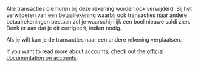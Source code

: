 Alle transacties die horen bij deze rekening worden ook verwijderd. Bij het verwijderen van een betaalrekening waarbij ook transacties naar andere betaalrekeningen bestaan zul je waarschijnlijk een boel nieuwe saldi zien. Denk er aan dat je dit corrigeert, indien nodig.

Als je wilt kan je de transacties naar een andere rekening verplaatsen.

If you want to read more about accounts, check out the [official documentation on accounts](https://firefly-iii.readthedocs.io/en/latest/concepts/accounts.html).
